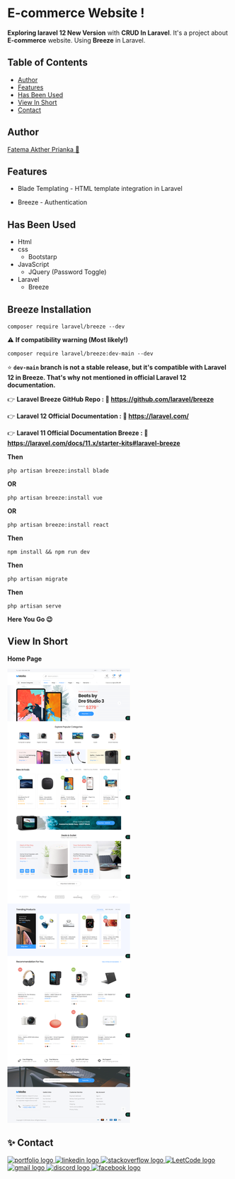 # E-commerce Website !

**Exploring laravel 12 New Version** with **CRUD In Laravel**. It's a project about **E-commerce** website. Using **Breeze** in Laravel.

## Table of Contents

-   [Author](#author)
-   [Features](#features)
-   [Has Been Used](#has-been-used)
-   [View In Short](#view-in-short)
-   [Contact](#contact)

## Author

[Fatema Akther Prianka 🤗](https://github.com/Prianka-Mimi)

## Features

-   Blade Templating - HTML template integration in Laravel

-   Breeze - Authentication

## Has Been Used

-   Html
-   css
    -   Bootstarp
-   JavaScript
    -   JQuery (Password Toggle)
-   Laravel
    -   Breeze   

##  Breeze Installation
```
composer require laravel/breeze --dev
```

⚠️ **If compatibility warning (Most likely!)**

```
composer require laravel/breeze:dev-main --dev
```

⭐ **```dev-main``` branch is not a stable release, but it's compatible with Laravel 12 in Breeze.
That's why not mentioned in official Laravel 12 documentation.**

👉 **Laravel Breeze GitHub Repo : 🔗 https://github.com/laravel/breeze**

👉 **Laravel 12 Official Documentation : 🔗 https://laravel.com/**

👉 **Laravel 11 Official Documentation Breeze : 🔗 https://laravel.com/docs/11.x/starter-kits#laravel-breeze**

**Then**

```
php artisan breeze:install blade
```

**OR**

```
php artisan breeze:install vue
```

**OR**

```
php artisan breeze:install react
```

**Then**

```
npm install && npm run dev
```

**Then**

```
php artisan migrate
```

**Then**

```
php artisan serve
```

**Here You Go 😉**

## View In Short

**Home Page**

<img  src="public/ss/home.png"  alt="E-commerce">

## ✨ Contact

<div align="left">
  <a href="https://webdeveloperprianka.netlify.app/" target="_blank"> 
    <img src="https://img.shields.io/static/v1?message=Portfolio&logo=website&label=&color=E4405F&logoColor=white&labelColor=&style=for-the-badge" height="35" alt="portfolio logo"  />
  </a>
  <a href="https://www.linkedin.com/in/fatema-akther-prianka/" target="_blank">
    <img src="https://img.shields.io/static/v1?message=LinkedIn&logo=linkedin&label=&color=0077B5&logoColor=white&labelColor=&style=for-the-badge" height="35" alt="linkedin logo"  />
  </a>
  <a href="https://stackoverflow.com/users/23182049/prianka-mimi" target="_blank">
    <img src="https://img.shields.io/static/v1?message=Stackoverflow&logo=stackoverflow&label=&color=FE7A16&logoColor=white&labelColor=&style=for-the-badge" height="35" alt="stackoverflow logo"  />
  </a>
  <a href="https://leetcode.com/u/prianka-mimi/" target="_blank">
  <img src="https://img.shields.io/badge/LeetCode-FFA116?style=for-the-badge&logo=leetcode&logoColor=white" height="35" alt="LeetCode logo" />
  </a>
    <a href="mailto:priankamimi0204@gmail.com" target="_blank">
    <img src="https://img.shields.io/static/v1?message=Gmail&logo=gmail&label=&color=D14836&logoColor=white&labelColor=&style=for-the-badge" height="35" alt="gmail logo"  />
  </a>
  <a href="https://discord.com/channels/@me" target="_blank">
    <img src="https://img.shields.io/static/v1?message=Discord&logo=discord&label=&color=7289DA&logoColor=white&labelColor=&style=for-the-badge" height="35" alt="discord logo"  />
  </a>
  <a href="https://www.facebook.com/fatemaaktherprianka.webdeveloper" target="_blank">
    <img src="https://img.shields.io/static/v1?message=Facebook&logo=facebook&label=&color=1877F2&logoColor=white&labelColor=&style=for-the-badge" height="35" alt="facebook logo"  />
  </a>
</div>
